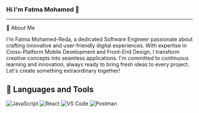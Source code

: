    ### Hi I'm Fatma Mohamed 👋
______________________________________________________________________________________________________________________________________________________________________________________________
🚀 About Me

 I'm Fatma Mohamed-Reda, a dedicated Software Engineer passionate about crafting innovative and user-friendly digital experiences. With expertise in Cross-Platform Mobile Development and Front-End Design, I transform creative concepts into seamless applications. I'm committed to continuous learning and innovation, always ready to bring fresh ideas to every project. Let's create something extraordinary together!
   
## 🔗 Languages and Tools 
![JavaScript](https://img.shields.io/badge/JavaScript-F7DF1E?style=flat&logo=javascript&logoColor=black)
![React](https://img.shields.io/badge/React-61DAFB?style=flat&logo=react&logoColor=black)
![VS Code](https://img.shields.io/badge/VS%20Code-0078d7.svg?style=flat&logo=visual-studio-code&logoColor=white)
![Postman](https://img.shields.io/badge/Postman-FF6C37?style=flat&logo=postman&logoColor=white)

